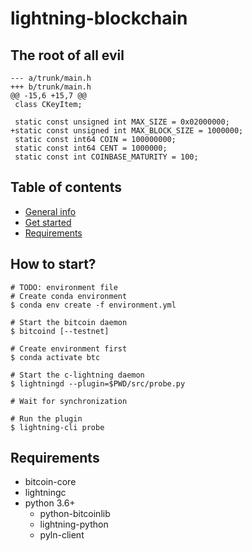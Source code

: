 # lightning-blockchain

## The root of all evil
```
--- a/trunk/main.h
+++ b/trunk/main.h
@@ -15,6 +15,7 @@
 class CKeyItem;
 
 static const unsigned int MAX_SIZE = 0x02000000;
+static const unsigned int MAX_BLOCK_SIZE = 1000000;
 static const int64 COIN = 100000000;
 static const int64 CENT = 1000000;
 static const int COINBASE_MATURITY = 100;
 ```

## Table of contents
* [General info](#general-info)
* [Get started](#get-started)
* [Requirements](#requirements)

## How to start?
```
# TODO: environment file
# Create conda environment
$ conda env create -f environment.yml

# Start the bitcoin daemon
$ bitcoind [--testnet]

# Create environment first
$ conda activate btc

# Start the c-lightning daemon
$ lightningd --plugin=$PWD/src/probe.py

# Wait for synchronization

# Run the plugin
$ lightning-cli probe
```

## Requirements
* bitcoin-core
* lightningc
* python 3.6+
    * python-bitcoinlib
    * lightning-python
    * pyln-client

